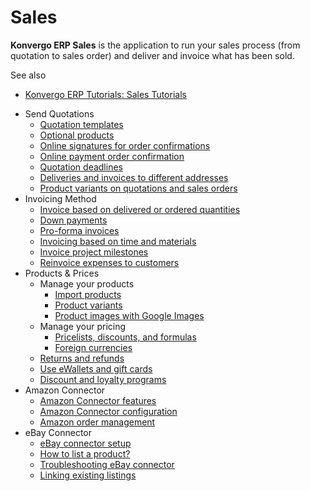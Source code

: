 # Sales

**Konvergo ERP Sales** is the application to run your sales process (from quotation to
sales order) and deliver and invoice what has been sold.

<div class="alert alert-secondary">
<p class="alert-title">
See also</p><ul>
<li><p><a href="https://www.odoo.com/slides/sales-17">Konvergo ERP Tutorials: Sales Tutorials</a></p></li>
</ul>
</div>

  * Send Quotations
    * [Quotation templates](sales/send_quotations/quote_template)
    * [Optional products](sales/send_quotations/optional_products)
    * [Online signatures for order confirmations](sales/send_quotations/get_signature_to_validate)
    * [Online payment order confirmation](sales/send_quotations/get_paid_to_validate)
    * [Quotation deadlines](sales/send_quotations/deadline)
    * [Deliveries and invoices to different addresses](sales/send_quotations/different_addresses)
    * [Product variants on quotations and sales orders](sales/send_quotations/orders_and_variants)
  * Invoicing Method
    * [Invoice based on delivered or ordered quantities](sales/invoicing/invoicing_policy)
    * [Down payments](sales/invoicing/down_payment)
    * [Pro-forma invoices](sales/invoicing/proforma)
    * [Invoicing based on time and materials](sales/invoicing/time_materials)
    * [Invoice project milestones](sales/invoicing/milestone)
    * [Reinvoice expenses to customers](sales/invoicing/expense)
  * Products & Prices
    * Manage your products
      * [Import products](sales/products_prices/products/import)
      * [Product variants](sales/products_prices/products/variants)
      * [Product images with Google Images](sales/products_prices/products/product_images)
    * Manage your pricing
      * [Pricelists, discounts, and formulas](sales/products_prices/prices/pricing)
      * [Foreign currencies](sales/products_prices/prices/currencies)
    * [Returns and refunds](sales/products_prices/returns)
    * [Use eWallets and gift cards](sales/products_prices/ewallets_giftcards)
    * [Discount and loyalty programs](sales/products_prices/loyalty_discount)
  * Amazon Connector
    * [Amazon Connector features](sales/amazon_connector/features)
    * [Amazon Connector configuration](sales/amazon_connector/setup)
    * [Amazon order management](sales/amazon_connector/manage)
  * eBay Connector
    * [eBay connector setup](sales/ebay_connector/setup)
    * [How to list a product?](sales/ebay_connector/manage)
    * [Troubleshooting eBay connector](sales/ebay_connector/troubleshooting)
    * [Linking existing listings](sales/ebay_connector/linking_listings)

